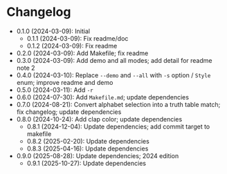 # Changelog

* 0.1.0 (2024-03-09): Initial
    * 0.1.1 (2024-03-09): Fix readme/doc
    * 0.1.2 (2024-03-09): Fix readme
* 0.2.0 (2024-03-09): Add Makefile; fix readme
* 0.3.0 (2024-03-09): Add demo and all modes; add detail for readme note 2
* 0.4.0 (2024-03-10): Replace `--demo` and `--all` with `-s` option / `Style` enum; improve readme and demo
* 0.5.0 (2024-03-11): Add `-r`
* 0.6.0 (2024-07-30): Add `Makefile.md`; update dependencies
* 0.7.0 (2024-08-21): Convert alphabet selection into a truth table match; fix changelog; update dependencies
* 0.8.0 (2024-10-24): Add clap color; update dependencies
    * 0.8.1 (2024-12-04): Update dependencies; add commit target to makefile
    * 0.8.2 (2025-02-20): Update dependencies
    * 0.8.3 (2025-04-16): Update dependencies
* 0.9.0 (2025-08-28): Update dependencies; 2024 edition
    * 0.9.1 (2025-10-27): Update dependencies

